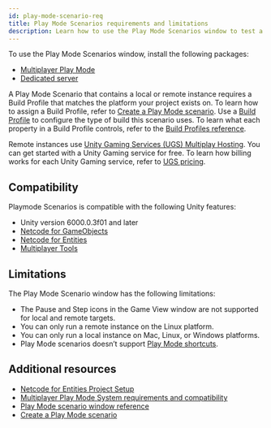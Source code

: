 ```yaml
---
id: play-mode-scenario-req
title: Play Mode Scenarios requirements and limitations
description: Learn how to use the Play Mode Scenarios window to test a multiplayer project
---
```


To use the Play Mode Scenarios window, install the following packages: 
* [Multiplayer Play Mode](https://docs-multiplayer.unity3d.com/tools/current/about/)
* [Dedicated server](https://docs.unity3d.com/Packages/com.unity.dedicated-server@1.3/manual/index.html)

A Play Mode Scenario that contains a local or remote instance requires a Build Profile that matches the platform your project exists on. To learn how to assign a Build Profile, refer to [Create a Play Mode scenario](play-mode-scenario-create.md). Use a [Build Profile](https://docs.unity3d.com/6000.0/Documentation/Manual/build-profiles.html) to configure the type of build this scenario uses. To learn what each property in a Build Profile controls, refer to the [Build Profiles reference](https://docs.unity3d.com/6000.0/Documentation/Manual/build-profiles-reference.html).

Remote instances use [Unity Gaming Services (UGS) Multiplay Hosting](https://docs.unity.com/ugs/en-us/manual/game-server-hosting/manual/welcome-to-multiplay). You can get started with a Unity Gaming service for free. To learn how billing works for each Unity Gaming service, refer to [UGS pricing](https://unity.com/products/gaming-services/pricing).

## Compatibility
Playmode Scenarios is compatible with the following Unity features:
* Unity version 6000.0.3f01 and later
* [Netcode for GameObjects](https://docs-multiplayer.unity3d.com/netcode/1.6.0/about/)
* [Netcode for Entities](https://docs.unity3d.com/Packages/com.unity.netcode@1.0/manual/index.html)
* [Multiplayer Tools](https://docs-multiplayer.unity3d.com/tools/current/about/)

## Limitations
The Play Mode Scenario window has the following limitations: 

* The Pause and Step icons in the Game View window are not supported for local and remote targets.
* You can only run a remote instance on the Linux platform.
* You can only run a local instance on Mac, Linux, or Windows platforms.
* Play Mode scenarios doesn’t support [Play Mode shortcuts](https://docs.unity3d.com/6000.0/Documentation/Manual/UnityHotkeys.html).

## Additional resources
* [Netcode for Entities Project Setup](https://docs.unity3d.com/Packages/com.unity.netcode@1.0/manual/installation.html)
* [Multiplayer Play Mode System requirements and compatibility](sys-req.md)
* [Play Mode scenario window reference](mppm-reference/play-mode-scenario-window-reference.md)
* [Create a Play Mode scenario](play-mode-scenario-create.md)
